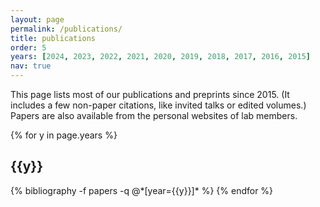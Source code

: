```yaml
---
layout: page
permalink: /publications/
title: publications
order: 5
years: [2024, 2023, 2022, 2021, 2020, 2019, 2018, 2017, 2016, 2015]
nav: true
---
```


<div class="publications">

<p>This page lists most of our publications and preprints since 2015. (It includes a few non-paper citations, like invited talks or edited volumes.) Papers are also available from the personal websites of lab members.
</p>

{% for y in page.years %}
  <h2 class="year">{{y}}</h2>
  {% bibliography -f papers -q @*[year={{y}}]* %}
{% endfor %}

</div>
